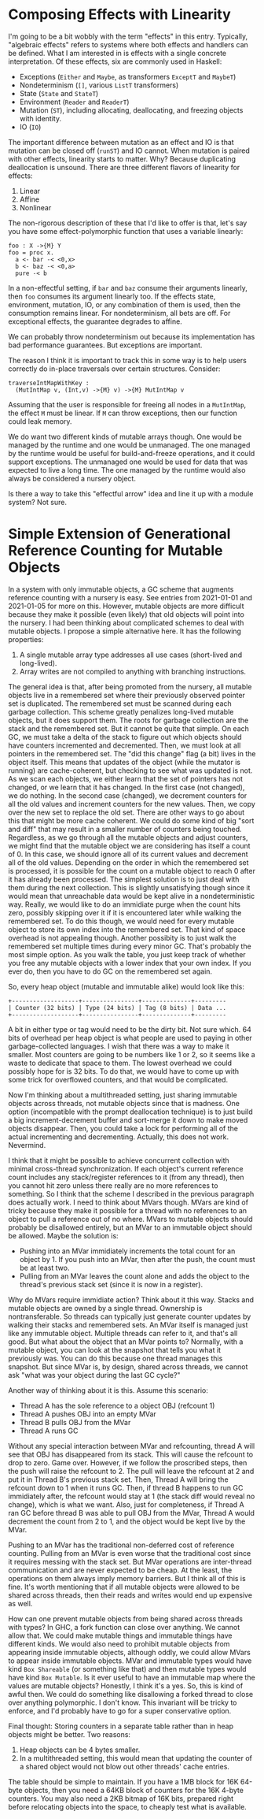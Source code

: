 # Composing Effects with Linearity

I'm going to be a bit wobbly with the term "effects" in this entry. Typically,
"algebraic effects" refers to systems where both effects and handlers can be
defined. What I am interested in is effects with a single concrete
interpretation. Of these effects, six are commonly used in Haskell:

* Exceptions (`Either` and `Maybe`, as transformers `ExceptT` and `MaybeT`) 
* Nondeterminism (`[]`, various `ListT` transformers)
* State (`State` and `StateT`)
* Environment (`Reader` and `ReaderT`)
* Mutation (`ST`), including allocating, deallocating, and freezing
  objects with identity.
* IO (`IO`)

The important difference between mutation as an effect and IO is that mutation
can be closed off (`runST`) and IO cannot. When mutation is paired with other
effects, linearity starts to matter. Why? Because duplicating deallocation is
unsound. There are three different flavors of linearity for effects:

1. Linear
2. Affine
3. Nonlinear

The non-rigorous description of these that I'd like to offer is that, let's
say you have some effect-polymorphic function that uses a variable linearly:

    foo : X ->{M} Y
    foo = proc x.
      a <- bar -< <0,x>
      b <- baz -< <0,a>
      pure -< b

In a non-effectful setting, if `bar` and `baz` consume their arguments
linearly, then `foo` consumes its argument linearly too. If the effects
state, environment, mutation, IO, or any combination of them is used, then
the consumption remains linear. For nondeterminism, all bets are off. For
exceptional effects, the guarantee degrades to affine.

We can probably throw nondeterminism out because its implementation has
bad performance guarantees. But exceptions are important.

The reason I think it is important to track this in some way is to help
users correctly do in-place traversals over certain structures. Consider:

    traverseIntMapWithKey :
      (MutIntMap v, (Int,v) ->{M} v) ->{M} MutIntMap v

Assuming that the user is responsible for freeing all nodes in a `MutIntMap`,
the effect `M` must be linear. If `M` can throw exceptions, then our function
could leak memory.

We do want two different kinds of mutable arrays though. One would be managed
by the runtime and one would be unmanaged. The one managed by the runtime would
be useful for build-and-freeze operations, and it could support exceptions. The
unmanaged one would be used for data that was expected to live a long time. The
one managed by the runtime would also always be considered a nursery object.

Is there a way to take this "effectful arrow" idea and line it up with a module
system? Not sure.

# Simple Extension of Generational Reference Counting for Mutable Objects

In a system with only immutable objects, a GC scheme that augments reference
counting with a nursery is easy. See entries from 2021-01-01 and 2021-01-05
for more on this. However, mutable objects are more difficult because they
make it possible (even likely) that old objects will point into the nursery.
I had been thinking about complicated schemes to deal with mutable objects.
I propose a simple alternative here. It has the following properties:

1. A single mutable array type addresses all use cases (short-lived and
   long-lived).
2. Array writes are not compiled to anything with branching instructions.

The general idea is that, after being promoted from the nursery, all mutable
objects live in a remembered set where their previously observed pointer set
is duplicated. The remembered set must be scanned during each garbage
collection. This scheme greatly penalizes long-lived mutable objects, but it
does support them. The roots for garbage collection are the stack and the
remembered set. But it cannot be quite that simple. On each GC, we must take a
delta of the stack to figure out which objects should have counters incremented
and decremented. Then, we must look at all pointers in the remembered set.
The "did this change" flag (a bit) lives in the object itself. This means
that updates of the object (while the mutator is running) are cache-coherent,
but checking to see what was updated is not. As we scan each objects, we either
learn that the set of pointers has not changed, or we learn that it has
changed. In the first case (not changed), we do nothing. In the second case
(changed), we decrement counters for all the old values and increment counters
for the new values. Then, we copy over the new set to replace the old set.
There are other ways to go about this that might be more cache coherent. We
could do some kind of big "sort and diff" that may result in a smaller
number of counters being touched. Regardless, as we go through all the
mutable objects and adjust counters, we might find that the mutable object
we are considering has itself a count of 0. In this case, we should ignore
all of its current values and decrement all of the old values. Depending on
the order in which the remembered set is processed, it is possible for
the count on a mutable object to reach 0 after it has already been processed.
The simplest solution is to just deal with them during the next collection.
This is slightly unsatisfying though since it would mean that unreachable
data would be kept alive in a nondeterministic way. Really, we would like
to do an immidiate purge when the count hits zero, possibly skipping over
it if it is encountered later while walking the remembered set. To do this
though, we would need for every mutable object to store its own index into
the remembered set. That kind of space overhead is not appealing though.
Another possibity is to just walk the remembered set multiple times during
every minor GC. That's probably the most simple option. As you walk the table,
you just keep track of whether you free any mutable objects with a lower
index that your own index. If you ever do, then you have to do GC on the
remembered set again.

So, every heap object (mutable and immutable alike) would look like this:

    +-------------------+----------------+--------------+---------
    | Counter (32 bits) | Type (24 bits) | Tag (8 bits) | Data ...
    +-------------------+----------------+--------------+---------

A bit in either type or tag would need to be the dirty bit. Not sure which.
64 bits of overhead per heap object is what people are used to paying in
other garbage-collected languages. I wish that there was a way to make it
smaller. Most counters are going to be numbers like 1 or 2, so it seems
like a waste to dedicate that space to them. The lowest overhead we
could possibly hope for is 32 bits. To do that, we would have to come up
with some trick for overflowed counters, and that would be complicated.

Now I'm thinking about a multithreaded setting, just sharing immutable objects
across threads, not mutable objects since that is madness. One option
(incompatible with the prompt deallocation technique) is to just build a big
increment-decrement buffer and sort-merge it down to make moved objects
disappear. Then, you could take a lock for performing all of the actual
incrementing and decrementing. Actually, this does not work. Nevermind.

I think that it might be possible to achieve concurrent collection with
minimal cross-thread synchronization. If each object's current reference
count includes any stack/register references to it (from any thread),
then you cannot hit zero unless there really are no more references
to something. So I think that the scheme I described in the previous
paragraph does actually work. I need to think about MVars though. MVars
are kind of tricky because they make it possible for a thread with
no references to an object to pull a reference out of no where. MVars
to mutable objects should probably be disallowed entirely, but an MVar
to an immutable object should be allowed. Maybe the solution is:

* Pushing into an MVar immidiately increments the total count for
  an object by 1. If you push into an MVar, then after the push,
  the count must be at least two.
* Pulling from an MVar leaves the count alone and adds the object
  to the thread's previous stack set (since it is now in a register).

Why do MVars require immidiate action? Think about it this way. Stacks
and mutable objects are owned by a single thread. Ownership is
nontransferable. So threads can typically just generate counter updates
by walking their stacks and remembered sets. An MVar itself is managed
just like any immutable object. Multiple threads can refer to it, and
that's all good. But what about the object that an MVar points to?
Normally, with a mutable object, you can look at the snapshot that
tells you what it previously was. You can do this because one thread
manages this snapshot. But since MVar is, by design, shared across threads,
we cannot ask "what was your object during the last GC cycle?"

Another way of thinking about it is this. Assume this scenario:

* Thread A has the sole reference to a object OBJ (refcount 1)
* Thread A pushes OBJ into an empty MVar
* Thread B pulls OBJ from the MVar
* Thread A runs GC

Without any special interaction between MVar and refcounting, thread A
will see that OBJ has disappeared from its stack. This will cause
the refcount to drop to zero. Game over. However, if we follow the
proscribed steps, then the push will raise the refcount to 2. The
pull will leave the refcount at 2 and put it in Thread B's previous
stack set. Then, Thread A will bring the refcount down to 1 when it
runs GC. Then, if thread B happens to run GC immidiately after,
the refcount would stay at 1 (the stack diff would reveal no change),
which is what we want. Also, just for completeness, if Thread A ran
GC before thread B was able to pull OBJ from the MVar, Thread A
would decrement the count from 2 to 1, and the object would be
kept live by the MVar.

Pushing to an MVar has the traditional non-deferred cost of reference
counting. Pulling from an MVar is even worse that the traditional cost
since it requires messing with the stack set. But MVar operations are
inter-thread communication and are never expected to be cheap. At the
least, the operations on them always imply memory barriers. But I think
all of this is fine. It's worth mentioning that if all mutable objects
were allowed to be shared across threads, then their reads and writes
would end up expensive as well.

How can one prevent mutable objects from being shared across threads
with types? In GHC, a fork function can close over anything. We cannot
allow that. We could make mutable things and immutable things have
different kinds. We would also need to prohibit mutable objects from
appearing inside immutable objects, although oddly, we could allow
MVars to appear inside immutable objects. MVar and immutable types
would have kind `Box Shareable` (or something like that) and then
mutable types would have kind `Box Mutable`. Is it ever useful to
have an immutable map where the values are mutable objects? Honestly,
I think it's a yes. So, this is kind of awful then. We could do
something like disallowing a forked thread to close over anything
polymorphic. I don't know. This invariant will be tricky to enforce,
and I'd probably have to go for a super conservative option.

Final thought: Storing counters in a separate table rather than in
heap objects might be better. Two reasons:

1. Heap objects can be 4 bytes smaller.
2. In a multithreaded setting, this would mean that updating the counter
   of a shared object would not blow out other threads' cache entries.

The table should be simple to maintain. If you have a 1MB block for 16K
64-byte objects, then you need a 64KB block of counters for the 16K 4-byte
counters. You may also need a 2KB bitmap of 16K bits, prepared right before
relocating objects into the space, to cheaply test what is available.
